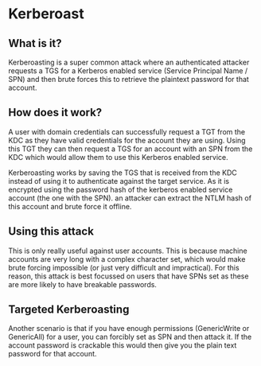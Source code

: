 # Kerberoast
## What is it?
Kerberoasting is a super common attack where an authenticated attacker requests a TGS for a Kerberos enabled service (Service Principal Name / SPN) and then brute forces this to retrieve the plaintext password for that account.

## How does it work?
A user with domain credentials can successfully request a TGT from the KDC as they have valid credentials for the account they are using.
Using this TGT they can then request a TGS for an account with an SPN from the KDC which would allow them to use this Kerberos enabled service.

Kerberoasting works by saving the TGS that is received from the KDC instead of using it to authenticate against the target service. As it is encrypted using the password hash of the kerberos enabled service account (the one with the SPN).
an attacker can extract the NTLM hash of this account and brute force it offline.

## Using this attack
This is only really useful against user accounts. This is because machine accounts are very long with a complex character set, which would make brute forcing impossible (or just very difficult and impractical). For this reason, this attack is best focussed on users that have SPNs set as these are more likely to have breakable passwords.

## Targeted Kerberoasting
Another scenario is that if you have enough permissions (GenericWrite or GenericAll) for a user, you can forcibly set as SPN and then attack it. If the account password is crackable this would then give you the plain text password for that account.